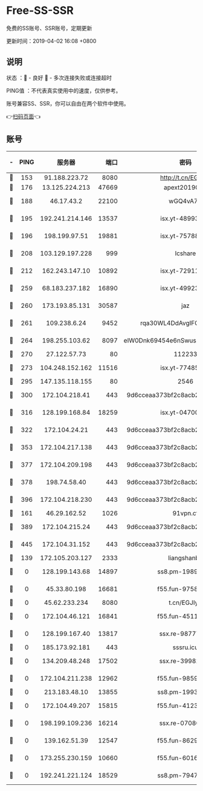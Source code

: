 # Free-SS-SSR

免费的SS账号、SSR账号，定期更新

更新时间：2019-04-02 16:08 +0800

## 说明

状态     ：🙂 - 良好 🙁 - 多次连接失败或连接超时

PING值   ：不代表真实使用中的速度，仅供参考。

账号兼容SS、SSR，你可以自由在两个软件中使用。

👉[扫码页面](https://liesauer.github.io/Free-SS-SSR/)👈

## 账号

|-|PING|服务器|端口|密码|加密方式|区域|
|:----:|:----:|:-----:|-----:|:----:|:----:|:----:|
|🙂|153|91.188.223.72|8080|http://t.cn/EGJIyrl|rc4-md5|RU|
|🙂|176|13.125.224.213|47669|apext2019001|chacha20|KR|
|🙂|188|46.17.43.2|22100|wGQ4vA7D|aes-256-gcm|RU|
|🙂|195|192.241.214.146|13537|isx.yt-48993541|aes-256-cfb|US|
|🙂|196|198.199.97.51|19881|isx.yt-75788519|aes-256-cfb|US|
|🙂|208|103.129.197.228|999|lcshare|aes-256-cfb|US|
|🙂|212|162.243.147.10|10892|isx.yt-72911637|aes-256-cfb|US|
|🙂|259|68.183.237.182|16890|isx.yt-49923766|aes-256-cfb|SG|
|🙂|260|173.193.85.131|30587|jaz|aes-256-cfb|US|
|🙂|261|109.238.6.24|9452|rqa30WL4DdAvgIFG6Fs3znzTa|aes-256-cfb|FR|
|🙂|264|198.255.103.62|8097|eIW0Dnk69454e6nSwuspv9DmS201tQ0D|aes-256-cfb|US|
|🙂|270|27.122.57.73|80|112233|chacha20|HK|
|🙂|273|104.248.152.162|11516|isx.yt-77485292|aes-256-cfb|SG|
|🙂|295|147.135.118.155|80|2546|chacha20|US|
|🙂|300|172.104.218.41|443|9d6cceaa373bf2c8acb22e60b6a58be6|aes-256-cfb|US|
|🙂|316|128.199.168.84|18259|isx.yt-04700697|aes-256-cfb|SG|
|🙂|322|172.104.24.21|443|9d6cceaa373bf2c8acb22e60b6a58be6|aes-256-cfb|US|
|🙂|353|172.104.217.138|443|9d6cceaa373bf2c8acb22e60b6a58be6|aes-256-cfb|US|
|🙂|377|172.104.209.198|443|9d6cceaa373bf2c8acb22e60b6a58be6|aes-256-cfb|US|
|🙂|378|198.74.58.40|443|9d6cceaa373bf2c8acb22e60b6a58be6|aes-256-cfb|US|
|🙂|396|172.104.218.230|443|9d6cceaa373bf2c8acb22e60b6a58be6|aes-256-cfb|US|
|🙂|161|46.29.162.52|1026|91vpn.cf|rc4-md5|RU|
|🙂|389|172.104.215.24|443|9d6cceaa373bf2c8acb22e60b6a58be6|aes-256-cfb|US|
|🙂|445|172.104.31.152|443|9d6cceaa373bf2c8acb22e60b6a58be6|aes-256-cfb|US|
|🙁|139|172.105.203.127|2333|liangshanbo|chacha20|JP|
|🙁|0|128.199.143.68|14897|ss8.pm-19893940|aes-256-cfb|SG|
|🙁|0|45.33.80.198|16681|f55.fun-97588785|aes-256-cfb|US|
|🙁|0|45.62.233.234|8080|t.cn/EGJIyrl|rc4-md5|CA|
|🙁|0|172.104.46.121|16841|f55.fun-45111251|aes-256-cfb|SG|
|🙁|0|128.199.167.40|13817|ssx.re-98777961|aes-256-cfb|SG|
|🙁|0|185.173.92.181|443|sssru.icu|rc4-md5|RU|
|🙁|0|134.209.48.248|17502|ssx.re-39982582|aes-256-cfb|US|
|🙁|0|172.104.211.238|12962|f55.fun-98592445|aes-256-cfb|US|
|🙁|0|213.183.48.10|13855|ss8.pm-19938784|rc4-md5|RU|
|🙁|0|172.104.49.207|15815|f55.fun-41236190|aes-256-cfb|SG|
|🙁|0|198.199.109.236|16214|ssx.re-07080602|aes-256-cfb|US|
|🙁|0|139.162.51.39|12547|f55.fun-86298240|aes-256-cfb|SG|
|🙁|0|173.255.230.159|10660|f55.fun-60161528|aes-256-cfb|US|
|🙁|0|192.241.221.124|18529|ss8.pm-79474196|aes-256-cfb|US|
